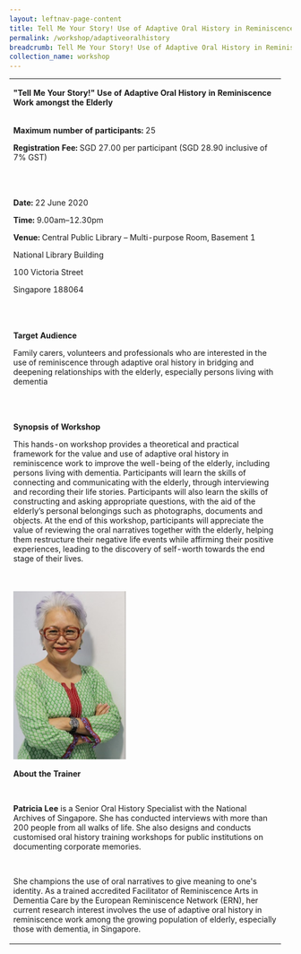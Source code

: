 ```yaml
---
layout: leftnav-page-content
title: Tell Me Your Story! Use of Adaptive Oral History in Reminiscence Work amongst the Elderly
permalink: /workshop/adaptiveoralhistory
breadcrumb: Tell Me Your Story! Use of Adaptive Oral History in Reminiscence Work amongst the Elderly
collection_name: workshop
---
```


<table>
<tbody>
<tr>
<td width="471">
<p><strong>"Tell Me Your Story!" Use of Adaptive Oral History in Reminiscence Work amongst the Elderly </strong></p>
</td>
</tr>
<tr>
<td width="471">
<p><strong>Maximum number of participants: </strong>25</p>
<p><strong>Registration Fee: </strong>SGD 27.00 per participant (SGD 28.90 inclusive of 7% GST)</p>
<p>&nbsp;</p>
</td>
</tr>
<tr>
<td width="471">
<p><strong>Date: </strong>22 June 2020</p>
<p><strong>Time: </strong>9.00am&ndash;12.30pm</p>
<p><strong>Venue: </strong>Central Public Library &ndash; Multi-purpose Room, Basement 1</p>
<p>National Library Building</p>
<p>100 Victoria Street</p>
<p>Singapore 188064</p>
<p>&nbsp;</p>
</td>
</tr>
<tr>
<td width="471">
<p><strong>Target Audience</strong></p>
<p>Family carers, volunteers and professionals who are interested in the use of reminiscence through adaptive oral history in bridging and deepening relationships with the elderly, especially persons living with dementia</p>
<p><em>&nbsp;</em></p>
</td>
</tr>
<tr>
<td width="471">
<p><strong>Synopsis of Workshop</strong></p>
<p>This hands-on workshop provides a theoretical and practical framework for the value and use of adaptive oral history in reminiscence work to improve the well-being of the elderly, including persons living with dementia. Participants will learn the skills of connecting and communicating with the elderly, through interviewing and recording their life stories. Participants will also learn the skills of constructing and asking appropriate questions, with the aid of the elderly&rsquo;s personal belongings such as photographs, documents and objects. At the end of this workshop, participants will appreciate the value of reviewing the oral narratives together with the elderly, helping them restructure their negative life events while affirming their positive experiences, leading to the discovery of self-worth towards the end stage of their lives.</p>
<p>&nbsp;</p>
</td>
</tr>
<tr>
<td width="471">
<img src="/images/patricialee.png" alt="Patricia Lee" style="height:300px;" /> 
<p><strong>About the Trainer</strong></p>
<p><strong>&nbsp;</strong></p>
<p><strong>Patricia Lee</strong> is a Senior Oral History Specialist with the National Archives of Singapore. She has conducted interviews with more than 200 people from all walks of life. She also designs and conducts customised oral history training workshops for public institutions on documenting corporate memories.</p>
<p>&nbsp;</p>
<p>She champions the use of oral narratives to give meaning to one's identity.&nbsp;As a trained accredited Facilitator of Reminiscence Arts in Dementia Care by the European Reminiscence Network (ERN), her current research interest involves the use of adaptive oral history in reminiscence work among the growing population of elderly, especially those with dementia, in Singapore.</p>
</td>
</tr>
</tbody>
</table>


